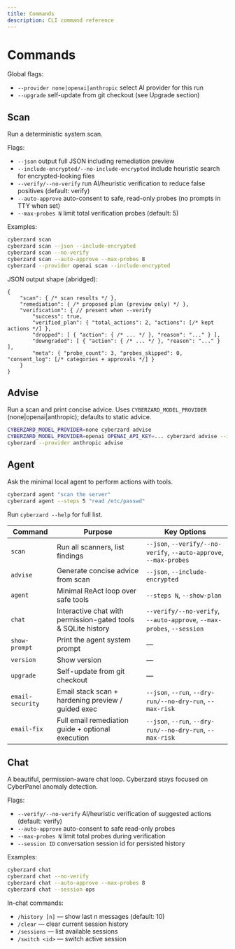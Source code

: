 ```yaml
---
title: Commands
description: CLI command reference
---
```


# Commands

Global flags:
- `--provider none|openai|anthropic` select AI provider for this run
- `--upgrade` self-update from git checkout (see Upgrade section)

## Scan

Run a deterministic system scan.

Flags:
- `--json` output full JSON including remediation preview
- `--include-encrypted/--no-include-encrypted` include heuristic search for encrypted-looking files
- `--verify/--no-verify` run AI/heuristic verification to reduce false positives (default: verify)
- `--auto-approve` auto-consent to safe, read-only probes (no prompts in TTY when set)
- `--max-probes N` limit total verification probes (default: 5)

Examples:

```bash
cyberzard scan
cyberzard scan --json --include-encrypted
cyberzard scan --no-verify
cyberzard scan --auto-approve --max-probes 8
cyberzard --provider openai scan --include-encrypted
```

JSON output shape (abridged):

```jsonc
{
	"scan": { /* scan results */ },
	"remediation": { /* proposed plan (preview only) */ },
	"verification": { // present when --verify
		"success": true,
		"verified_plan": { "total_actions": 2, "actions": [/* kept actions */] },
		"dropped": [ { "action": { /* ... */ }, "reason": "..." } ],
		"downgraded": [ { "action": { /* ... */ }, "reason": "..." } ],
		"meta": { "probe_count": 3, "probes_skipped": 0, "consent_log": [/* categories + approvals */] }
	}
}
```

## Advise

Run a scan and print concise advice. Uses `CYBERZARD_MODEL_PROVIDER` (none|openai|anthropic); defaults to static advice.

```bash
CYBERZARD_MODEL_PROVIDER=none cyberzard advise
CYBERZARD_MODEL_PROVIDER=openai OPENAI_API_KEY=... cyberzard advise --include-encrypted
cyberzard --provider anthropic advise
```

## Agent

Ask the minimal local agent to perform actions with tools.

```bash
cyberzard agent "scan the server"
cyberzard agent --steps 5 "read /etc/passwd"
```


Run `cyberzard --help` for full list.

| Command | Purpose | Key Options |
|---------|---------|-------------|
| `scan` | Run all scanners, list findings | `--json`, `--verify/--no-verify`, `--auto-approve`, `--max-probes` |
| `advise` | Generate concise advice from scan | `--json`, `--include-encrypted` |
| `agent` | Minimal ReAct loop over safe tools | `--steps N`, `--show-plan` |
| `chat` | Interactive chat with permission-gated tools & SQLite history | `--verify/--no-verify`, `--auto-approve`, `--max-probes`, `--session` |
| `show-prompt` | Print the agent system prompt | — |
| `version` | Show version | — |
| `upgrade` | Self-update from git checkout | — |
| `email-security` | Email stack scan + hardening preview / guided exec | `--json`, `--run`, `--dry-run/--no-dry-run`, `--max-risk` |
| `email-fix` | Full email remediation guide + optional execution | `--json`, `--run`, `--dry-run/--no-dry-run`, `--max-risk` |

## Chat

A beautiful, permission-aware chat loop. Cyberzard stays focused on CyberPanel anomaly detection.

Flags:
- `--verify/--no-verify` AI/heuristic verification of suggested actions (default: verify)
- `--auto-approve` auto-consent to safe read-only probes
- `--max-probes N` limit total probes during verification
 - `--session ID` conversation session id for persisted history

Examples:

```bash
cyberzard chat
cyberzard chat --no-verify
cyberzard chat --auto-approve --max-probes 8
cyberzard chat --session ops
```

In-chat commands:

- `/history [n]` — show last n messages (default: 10)
- `/clear` — clear current session history
- `/sessions` — list available sessions
- `/switch <id>` — switch active session


